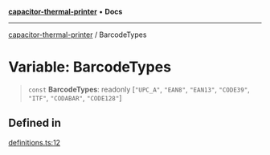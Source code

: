 [**capacitor-thermal-printer**](../README.md) • **Docs**

***

[capacitor-thermal-printer](../README.md) / BarcodeTypes

# Variable: BarcodeTypes

> `const` **BarcodeTypes**: readonly [`"UPC_A"`, `"EAN8"`, `"EAN13"`, `"CODE39"`, `"ITF"`, `"CODABAR"`, `"CODE128"`]

## Defined in

[definitions.ts:12](https://github.com/Malik12tree/capacitor-thermal-printer/blob/af31b0e716868386a8424fb880f64e23e92fe16a/src/definitions.ts#L12)
